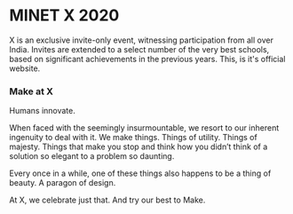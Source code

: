 # MINET X 2020

X is an exclusive invite-only event, witnessing participation from all over India. Invites are extended to a select number of the very best schools, based on significant achievements in the previous years. This, is it's official website.

### Make at X

Humans innovate.

When faced with the seemingly insurmountable, we resort to our inherent ingenuity to deal with it. We make things. Things of utility. Things of majesty. Things that make you stop and think how you didn’t think of a solution so elegant to a problem so daunting.

Every once in a while, one of these things also happens to be a thing of beauty. A paragon of design.

At X, we celebrate just that. And try our best to Make.
